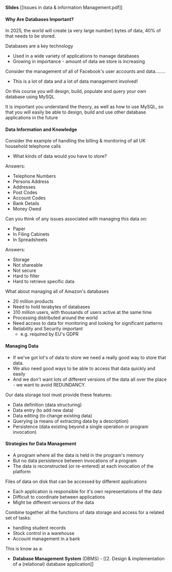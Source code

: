 
**Slides**
[[Issues in data & information Management.pdf]]
#### Why Are Databases Important?
In 2025, the world will create (a very large number) bytes of data, 40% of that needs to be stored.

Databases are a key technology
- Used in a wide variety of applications to manage databases
- Growing in importance - amount of data we store is increasing

Consider the management of all of Facebook's user accounts and data…….. 
- This is a lot of data and a lot of data management involved!

On this course you will design, build, populate and query your own database using MySQL

It is important you understand the theory, as well as how to use MySQL, so that you will easily be able to design, build and use other database applications in the future

#### Data Information and Knowledge
Consider the example of handling the billing & monitoring of all UK household telephone calls
- What kinds of data would you have to store?

Answers:
- Telephone Numbers
- Persons Address
- Addresses
- Post Codes
- Account Codes
- Bank Details
- Money Owed

Can you think of any issues associated with managing this data on:
- Paper
- In Filing Cabinets
- In Spreadsheets

Answers:
- Storage
- Not shareable
- Not secure
- Hard to filter
- Hard to retrieve specific data

What about managing all of Amazon's databases
- 20 million products
- Need to hold terabytes of databases
- 310 million users, with thousands of users active at the same time
- Processing distributed around the world
- Need access to data for monitoring and looking for significant patterns
- Reliability and Security important
	- e.g. required by EU's GDPR

#### Managing Data
- If we've got lot's of data to store we need a really good way to store that data.
- We also need good ways to be able to access that data quickly and easily
- And we don't want lots of different versions of the data all over the place - we want to avoid REDUNDANCY.

Our data storage tool must provide these features:
- Data definition (data structuring)
- Data entry (to add new data)
- Data editing (to change existing data)
- Querying (a means of extracting data by a description)
- Persistence (data existing beyond a single operation or program invocation)

#### Strategies for Data Management
- A program where all the data is held in the program's memory
- But no data persistence between invocations of a program
- The data is reconstructed (or re-entered) at each invocation of the platform 

Files of data on disk that can be accessed by different applications
- Each application is responsible for it's own representations of the data 
- Difficult to coordinate between applications
- Might be different versions of the data

Combine together all the functions of data storage and access for a related set of tasks:
- handling student records
- Stock control in a warehouse
- Account management in a bank

This is know as a:
- **Database Management System** (DBMS) - [[2. Design & implementation of a (relational) database application]]
